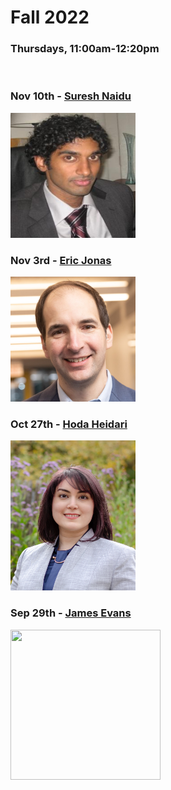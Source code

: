 # Fall 2022
### Thursdays, 11:00am-12:20pm

<br>

### Nov 10th - [Suresh Naidu](https://github.com/uchicago-computation-workshop/Fall2022/tree/main/11_10_%20Suresh)
<div><img src="https://github.com/uchicago-computation-workshop/Fall2022/blob/main/11_10_%20Suresh/Suresh%20Naidu.jpg" width="200" height="200"></div>

### Nov 3rd - [Eric Jonas](https://github.com/uchicago-computation-workshop/Fall2022/tree/main/11_03_Jonas)
<div><img src="jonas.jpeg" width="200" height="200"></div>

### Oct 27th - [Hoda Heidari](https://github.com/uchicago-computation-workshop/Fall2022/tree/add-new-speaker-file/10-27_hoda)

<div><img src="HodaHeidari.jpg" width="200" height="240"></div>

### Sep 29th - [James Evans](https://github.com/uchicago-computation-workshop/Fall2022/tree/add-new-speaker-file/09-29_Evans)

<div><img src="https://macss.uchicago.edu/sites/macss.uchicago.edu/files/styles/columnwidth-wider/public/uploads/images/JamesEvans_0.jpg?itok=wYsSKKDu" width="240" height="240"></div>
















